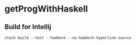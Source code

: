 # getProgWithHaskell

## Build for Intellij

`stack build --test --haddock --no-haddock-hyperlink-source`

